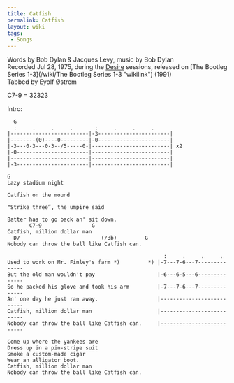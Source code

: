 ```yaml
---
title: Catfish
permalink: Catfish
layout: wiki
tags:
 - Songs
---
```


Words by Bob Dylan & Jacques Levy, music by Bob Dylan  
Recorded Jul 28, 1975, during the [Desire](/wiki/Desire "wikilink") sessions,
released on [The Bootleg Series 1-3](/wiki/The Bootleg Series 1-3 "wikilink")
(1991)  
Tabbed by Eyolf Østrem

C7-9 = 32323

Intro:

      G
      :     .     .     .       :     .     .     .
    |-------------------------|-3-----------------------|
    |--------(0)----0---------|-0-----------------------|
    |-3---0-3---0-3--/5-----0-|-------------------------| x2
    |-0-----------------------|-------------------------|
    |-------------------------|-------------------------|
    |-3-----------------------|-------------------------|

    G
    Lazy stadium night

    Catfish on the mound

    "Strike three”, the umpire said

    Batter has to go back an' sit down.
           C7-9                G
    Catfish, million dollar man
      D7                          (/Bb)         G
    Nobody can throw the ball like Catfish can.

                                                      :     .     .     .
    Used to work on Mr. Finley's farm *)         *) |-7---7-6---7--------------
    But the old man wouldn't pay                    |-6---6-5---6--------------
    So he packed his glove and took his arm         |-7---7-6---7--------------
    An' one day he just ran away.                   |--------------------------
    Catfish, million dollar man                     |--------------------------
    Nobody can throw the ball like Catfish can.     |--------------------------

    Come up where the yankees are
    Dress up in a pin-stripe suit
    Smoke a custom-made cigar
    Wear an alligator boot.
    Catfish, million dollar man
    Nobody can throw the ball like Catfish can.
